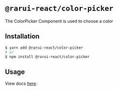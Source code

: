 # `@rarui-react/color-picker`

The ColorPicker Component is used to choose a color

## Installation

```sh
$ yarn add @rarui-react/color-picker
# or
$ npm install @rarui-react/color-picker
```

## Usage

View docs [here]().
